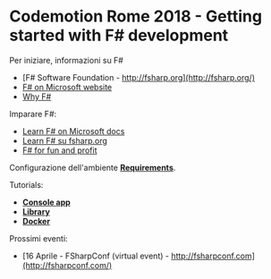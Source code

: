 # Codemotion Rome 2018 - Getting started with F# development

Per iniziare, informazioni su F#

- [F# Software Foundation - http://fsharp.org](http://fsharp.org/)
- [F# on Microsoft website](https://www.microsoft.com/net/learn/languages/fsharp/)
- [Why F#](https://fsharpforfunandprofit.com/why-use-fsharp/)

Imparare F#:

- [Learn F# on Microsoft docs](https://docs.microsoft.com/en-us/dotnet/fsharp/)
- [Learn F# su fsharp.org](http://fsharp.org/learn.html)
- [F# for fun and profit](https://fsharpforfunandprofit.com/)

Configurazione dell'ambiente <a href="{{ site.baseurl }}{% link requirements.md %}"><strong>Requirements</strong></a>.

Tutorials:

- <a href="{{ site.baseurl }}{% link consoleapp.md %}"><strong>Console app</strong></a>
- <a href="{{ site.baseurl }}{% link library.md %}"><strong>Library</strong></a>
- <a href="{{ site.baseurl }}{% link docker.md %}"><strong>Docker</strong></a>

Prossimi eventi:

- [16 Aprile - FSharpConf (virtual event) - http://fsharpconf.com](http://fsharpconf.com/)
